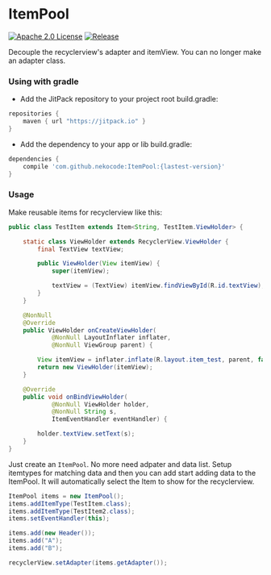 # ItemPool
[![Apache 2.0 License](https://img.shields.io/badge/license-Apache%202.0-blue.svg?style=flat)](http://www.apache.org/licenses/LICENSE-2.0.html) [![Release](https://img.shields.io/github/release/nekocode/ItemPool.svg?label=Jitpack)](https://jitpack.io/#nekocode/ItemPool)

Decouple the recyclerview's adapter and itemView. You can no longer make an adapter class.

### Using with gradle
- Add the JitPack repository to your project root build.gradle:
```gradle
repositories {
    maven { url "https://jitpack.io" }
}
```

- Add the dependency to your app or lib build.gradle:
```gradle
dependencies {
    compile 'com.github.nekocode:ItemPool:{lastest-version}'
}
```

### Usage

Make reusable items for recyclerview like this:

```java
public class TestItem extends Item<String, TestItem.ViewHolder> {

    static class ViewHolder extends RecyclerView.ViewHolder {
        final TextView textView;

        public ViewHolder(View itemView) {
            super(itemView);

            textView = (TextView) itemView.findViewById(R.id.textView);
        }
    }

    @NonNull
    @Override
    public ViewHolder onCreateViewHolder(
            @NonNull LayoutInflater inflater,
            @NonNull ViewGroup parent) {

        View itemView = inflater.inflate(R.layout.item_test, parent, false);
        return new ViewHolder(itemView);
    }

    @Override
    public void onBindViewHolder(
            @NonNull ViewHolder holder,
            @NonNull String s,
            ItemEventHandler eventHandler) {

        holder.textView.setText(s);
    }
}
```

Just create an `ItemPool`. No more need adpater and data list. Setup itemtypes for matching data and then you can add start adding data to the ItemPool. It will automatically select the Item to show for the recyclerview.

```java
ItemPool items = new ItemPool();
items.addItemType(TestItem.class);
items.addItemType(TestItem2.class);
items.setEventHandler(this);

items.add(new Header());
items.add("A");
items.add("B");

recyclerView.setAdapter(items.getAdapter());
```


